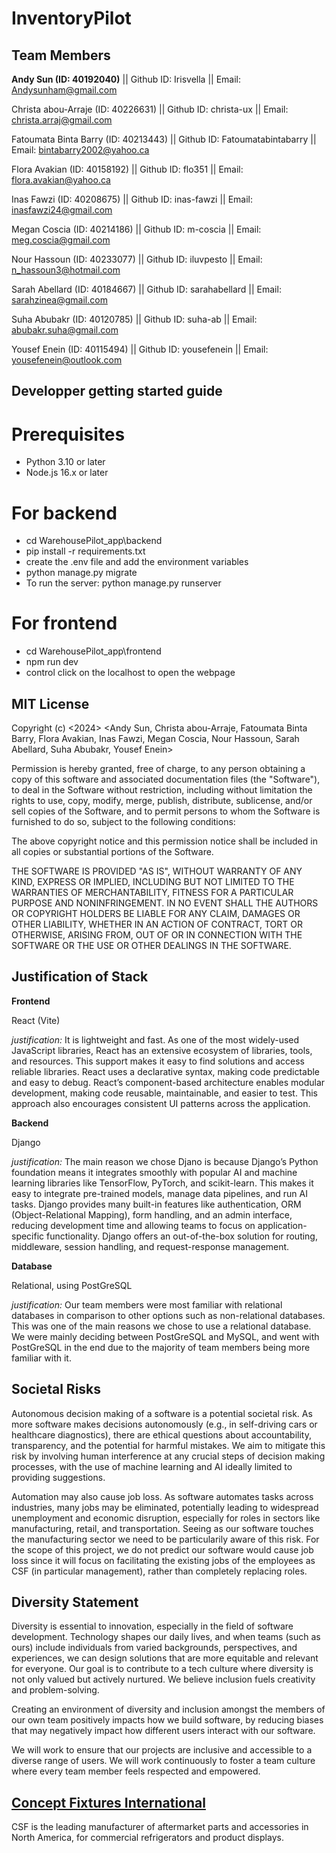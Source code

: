 # InventoryPilot

## Team Members

**Andy Sun (ID: 40192040)** || Github ID: Irisvella || Email: Andysunham@gmail.com

Christa abou-Arraje (ID: 40226631) || Github ID: christa-ux || Email: christa.arraj@gmail.com

Fatoumata Binta Barry (ID: 40213443) || Github ID: Fatoumatabintabarry  || Email: bintabarry2002@yahoo.ca

Flora Avakian (ID: 40158192) || Github ID: flo351  || Email: flora.avakian@yahoo.ca

Inas Fawzi (ID: 40208675) || Github ID: inas-fawzi || Email: inasfawzi24@gmail.com

Megan Coscia (ID: 40214186) || Github ID: m-coscia || Email: meg.coscia@gmail.com

Nour Hassoun (ID: 40233077) || Github ID: iluvpesto  || Email: n_hassoun3@hotmail.com

Sarah Abellard (ID: 40184667) || Github ID: sarahabellard  || Email: sarahzinea@gmail.com

Suha Abubakr (ID: 40120785) || Github ID: suha-ab || Email: abubakr.suha@gmail.com

Yousef Enein (ID: 40115494) || Github ID: yousefenein  || Email: yousefenein@outlook.com

## Developper getting started guide
# Prerequisites
- Python 3.10 or later
- Node.js 16.x or later

# For backend
- cd WarehousePilot_app\backend
- pip install -r requirements.txt
- create the .env file and add the environment variables
- python manage.py migrate
- To run the server: python manage.py runserver

# For frontend
- cd WarehousePilot_app\frontend
- npm run dev
- control click on the localhost to open the webpage 


## MIT License
Copyright (c) <2024> <Andy Sun, Christa abou-Arraje, Fatoumata Binta Barry, Flora Avakian, Inas Fawzi, Megan Coscia, Nour Hassoun, Sarah Abellard, Suha Abubakr, Yousef Enein>

Permission is hereby granted, free of charge, to any person obtaining a copy of this software and associated documentation files (the "Software"), to deal in the Software without restriction, including without limitation the rights to use, copy, modify, merge, publish, distribute, sublicense, and/or sell copies of the Software, and to permit persons to whom the Software is furnished to do so, subject to the following conditions:

The above copyright notice and this permission notice shall be included in all copies or substantial portions of the Software.

THE SOFTWARE IS PROVIDED "AS IS", WITHOUT WARRANTY OF ANY KIND, EXPRESS OR IMPLIED, INCLUDING BUT NOT LIMITED TO THE WARRANTIES OF MERCHANTABILITY, FITNESS FOR A PARTICULAR PURPOSE AND NONINFRINGEMENT. IN NO EVENT SHALL THE AUTHORS OR COPYRIGHT HOLDERS BE LIABLE FOR ANY CLAIM, DAMAGES OR OTHER LIABILITY, WHETHER IN AN ACTION OF CONTRACT, TORT OR OTHERWISE, ARISING FROM, OUT OF OR IN CONNECTION WITH THE SOFTWARE OR THE USE OR OTHER DEALINGS IN THE SOFTWARE.

## Justification of Stack
**Frontend**

React (Vite)

*justification:* It is lightweight and fast. As one of the most widely-used JavaScript libraries, React has an extensive ecosystem of libraries, tools, and resources. This support makes it easy to find solutions and access reliable libraries. React uses a declarative syntax, making code predictable and easy to debug. React’s component-based architecture enables modular development, making code reusable, maintainable, and easier to test. This approach also encourages consistent UI patterns across the application.

**Backend**

Django

*justification:* The main reason we chose Djano is because Django’s Python foundation means it integrates smoothly with popular AI and machine learning libraries like TensorFlow, PyTorch, and scikit-learn. This makes it easy to integrate pre-trained models, manage data pipelines, and run AI tasks. Django provides many built-in features like authentication, ORM (Object-Relational Mapping), form handling, and an admin interface, reducing development time and allowing teams to focus on application-specific functionality. Django offers an out-of-the-box solution for routing, middleware, session handling, and request-response management.

**Database**

Relational, using PostGreSQL

*justification:* Our team members were most familiar with relational databases in comparison to other options such as non-relational databases. This was one of the main reasons we chose to use a relational database. We were mainly deciding between PostGreSQL and MySQL, and went with PostGreSQL in the end due to the majority of team members being more familiar with it.

## Societal Risks
Autonomous decision making of a software is a potential societal risk. As more software makes decisions autonomously (e.g., in self-driving cars or healthcare diagnostics), there are ethical questions about accountability, transparency, and the potential for harmful mistakes. We aim to mitigate this risk by involving human interference at any crucial steps of decision making processes, with the use of machine learning and AI ideally limited to providing suggestions.

Automation may also cause job loss. As software automates tasks across industries, many jobs may be eliminated, potentially leading to widespread unemployment and economic disruption, especially for roles in sectors like manufacturing, retail, and transportation. Seeing as our software touches the manufacturing sector we need to be particularily aware of this risk. For the scope of this project, we do not predict our software would cause job loss since it will focus on facilitating the existing jobs of the employees as CSF (in particular management), rather than completely replacing roles.

## Diversity Statement
Diversity is essential to innovation, especially in the field of software development. Technology shapes our daily lives, and when teams (such as ours) include individuals from varied backgrounds, perspectives, and experiences, we can design solutions that are more equitable and relevant for everyone. Our goal is to contribute to a tech culture where diversity is not only valued but actively nurtured. We believe inclusion fuels creativity and problem-solving.

Creating an environment of diversity and inclusion amongst the members of our own team positively impacts how we build software, by reducing biases that may negatively impact how different users interact with our software.

We will work to ensure that our projects are inclusive and accessible to a diverse range of users. We will work continuously to foster a team culture where every team member feels respected and empowered.

## [Concept Fixtures International](https://www.conceptfixtures.com/en/home/)

CSF is the leading manufacturer of aftermarket parts and accessories in North America, for commercial refrigerators and product displays. 
